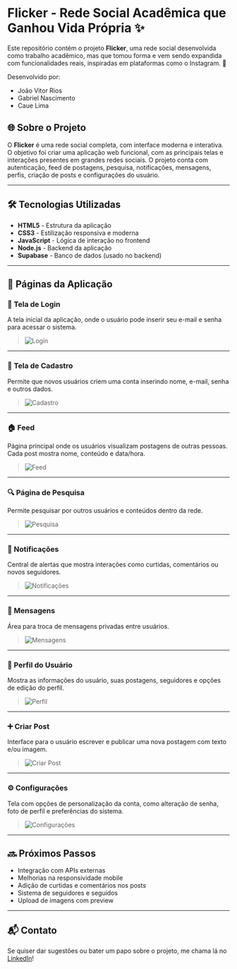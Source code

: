# Flicker - Rede Social Acadêmica que Ganhou Vida Própria ✨

Este repositório contém o projeto **Flicker**, uma rede social desenvolvida como trabalho acadêmico, mas que tomou forma e vem sendo expandida com funcionalidades reais, inspiradas em plataformas como o Instagram. 🚀

Desenvolvido por:
- João Vitor Rios
- Gabriel Nascimento
- Caue Lima

## 🌐 Sobre o Projeto

O **Flicker** é uma rede social completa, com interface moderna e interativa. O objetivo foi criar uma aplicação web funcional, com as principais telas e interações presentes em grandes redes sociais. O projeto conta com autenticação, feed de postagens, pesquisa, notificações, mensagens, perfis, criação de posts e configurações do usuário.

---

## 🛠 Tecnologias Utilizadas

- **HTML5** - Estrutura da aplicação
- **CSS3** - Estilização responsiva e moderna
- **JavaScript** - Lógica de interação no frontend
- **Node.js** - Backend da aplicação
- **Supabase** - Banco de dados (usado no backend)

---

## 📸 Páginas da Aplicação

### 🔐 Tela de Login

A tela inicial da aplicação, onde o usuário pode inserir seu e-mail e senha para acessar o sistema.

> ![Login](coloque-o-link-da-imagem-aqui)

---

### 📝 Tela de Cadastro

Permite que novos usuários criem uma conta inserindo nome, e-mail, senha e outros dados.

> ![Cadastro](coloque-o-link-da-imagem-aqui)

---

### 🏠 Feed

Página principal onde os usuários visualizam postagens de outras pessoas. Cada post mostra nome, conteúdo e data/hora.

> ![Feed](https://i.ibb.co/TM5G092h/Design-sem-nome-1.png)

---

### 🔍 Página de Pesquisa

Permite pesquisar por outros usuários e conteúdos dentro da rede.

> ![Pesquisa](coloque-o-link-da-imagem-aqui)

---

### 🔔 Notificações

Central de alertas que mostra interações como curtidas, comentários ou novos seguidores.

> ![Notificações](coloque-o-link-da-imagem-aqui)

---

### 💬 Mensagens

Área para troca de mensagens privadas entre usuários.

> ![Mensagens](coloque-o-link-da-imagem-aqui)

---

### 👤 Perfil do Usuário

Mostra as informações do usuário, suas postagens, seguidores e opções de edição do perfil.

> ![Perfil](coloque-o-link-da-imagem-aqui)

---

### ➕ Criar Post

Interface para o usuário escrever e publicar uma nova postagem com texto e/ou imagem.

> ![Criar Post](coloque-o-link-da-imagem-aqui)

---

### ⚙️ Configurações

Tela com opções de personalização da conta, como alteração de senha, foto de perfil e preferências do sistema.

> ![Configurações](coloque-o-link-da-imagem-aqui)

---

## 🔜 Próximos Passos

- Integração com APIs externas
- Melhorias na responsividade mobile
- Adição de curtidas e comentários nos posts
- Sistema de seguidores e seguidos
- Upload de imagens com preview

---

## 📬 Contato

Se quiser dar sugestões ou bater um papo sobre o projeto, me chama lá no [LinkedIn](https://www.linkedin.com/in/joaovitorrios/)!
